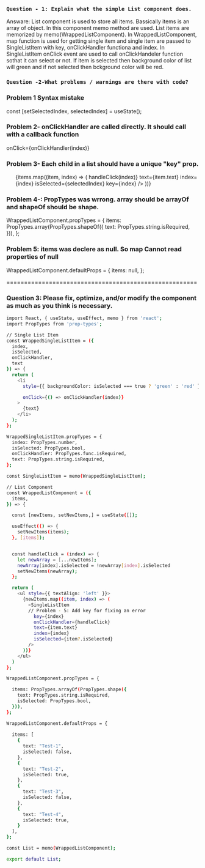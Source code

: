 ### `Question - 1: Explain what the simple List component does.`

Answare:
List component is used to store all items. Bassically items is an array of object. In this component memo method are used. List items are memorized by memo(WrappedListComponent).
In WrappedListComponent, map function is used for getting single item and single item are passed to SingleListItem with key, onClickHandler functiona and
index. In SingleListItem onClick event are used to call onClickHandeler function sothat it can select or not. 
If item is selected then background color of list will green and if not selected then bckground color will be red.


### `Question -2-What problems / warnings are there with code?`


### Problem 1 Syntax mistake

const [setSelectedIndex, selectedIndex] = useState();

### Problem 2- onClickHandler are called directly. It should call with a callback function
onClick={onClickHandler(index)}

### Problem 3- Each child in a list should have a unique "key" prop.

<ul style={{ textAlign: "left" }}> 
            {items.map((item, index) => (
                <SingleListItem
                    onClickHandler={() => handleClick(index)}
                    text={item.text}
                    index={index}
                    isSelected={selectedIndex}
                    key={index}
                    />
        ))}
</ul>

### Problem 4-: PropTypes was wrrong. array should be arrayOf and shapeOf should be shape.

WrappedListComponent.propTypes = {
  items: PropTypes.array(PropTypes.shapeOf({
    text: PropTypes.string.isRequired,
  })),
};

### Problem 5: items was declere as null. So map Cannot read properties of null

WrappedListComponent.defaultProps = {
  items: null,
};




======================================================

### Question 3: Please fix, optimize, and/or modify the component as much as you think is necessary.

```sh
import React, { useState, useEffect, memo } from 'react';
import PropTypes from 'prop-types';

// Single List Item
const WrappedSingleListItem = ({
  index,
  isSelected,
  onClickHandler,
  text
}) => {
  return (
    <li
      style={{ backgroundColor: isSelected === true ? 'green' : 'red' }}

      onClick={() => onClickHandler(index)}
    >
      {text}
    </li>
  );
};

WrappedSingleListItem.propTypes = {
  index: PropTypes.number,
  isSelected: PropTypes.bool,
  onClickHandler: PropTypes.func.isRequired,
  text: PropTypes.string.isRequired,
};

const SingleListItem = memo(WrappedSingleListItem);

// List Component
const WrappedListComponent = ({
  items,
}) => {

  const [newItems, setNewItems,] = useState([]);

  useEffect(() => {
    setNewItems(items);
  }, [items]);


  const handleClick = (index) => {
    let newArray = [...newItems];
    newArray[index].isSelected = !newArray[index].isSelected
    setNewItems(newArray);
  };

  return (
    <ul style={{ textAlign: 'left' }}>
      {newItems.map((item, index) => (
        <SingleListItem
        // Problem - 5: Add key for fixing an error
          key={index}
          onClickHandler={handleClick}
          text={item.text}
          index={index}
          isSelected={item?.isSelected}
        />
      ))}
    </ul>
  )
};

WrappedListComponent.propTypes = {

  items: PropTypes.arrayOf(PropTypes.shape({
    text: PropTypes.string.isRequired,
    isSelected: PropTypes.bool,
  })),
};

WrappedListComponent.defaultProps = {
    
  items: [
    {
      text: "Test-1",
      isSelected: false,
    },
    {
      text: "Test-2",
      isSelected: true,
    },
    {
      text: "Test-3",
      isSelected: false,
    },
    {
      text: "Test-4",
      isSelected: true,
    }
  ],
};

const List = memo(WrappedListComponent);

export default List;
```

